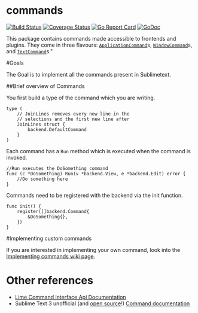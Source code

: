 # commands
[![Build Status](https://travis-ci.org/limetext/commands.svg?branch=master)](https://travis-ci.org/limetext/commands)
[![Coverage Status](https://img.shields.io/coveralls/limetext/commands.svg?branch=master)](https://coveralls.io/r/limetext/commands?branch=master)
[![Go Report Card](https://goreportcard.com/badge/github.com/limetext/commands)](https://goreportcard.com/report/github.com/limetext/commands)
[![GoDoc](https://godoc.org/github.com/limetext/commands?status.svg)](https://godoc.org/github.com/limetext/commands)

This package contains commands made accessible to frontends and plugins. They come in three flavours: [`ApplicationCommand`](https://godoc.org/github.com/limetext/backend#ApplicationCommand)s, [`WindowCommand`](https://godoc.org/github.com/limetext/backend#WindowCommand)s, and [`TextCommand`](https://godoc.org/github.com/limetext/backend#TextCommand)s."

#Goals

The Goal is to implement all the commands present in Sublimetext.

##Brief overview of Commands

You first build a type of the command which you are writing. 

    type (
        // JoinLines removes every new line in the
        // selections and the first new line after
        JoinLines struct {
            backend.DefaultCommand
        }
    )

Each command has a `Run` method which is executed when the command is invoked.

    //Run executes the DoSomething command
    func (c *DoSomething) Run(v *backend.View, e *backend.Edit) error {
        //Do something here
    }

Commands need to be registered with the backend via the init function.

    func init() {
        register([]backend.Command{
            &DoSomething{},
        })
    }

#Implementing custom commands

If you are interested in implementing your own command, look into the [Implementing commands wiki page](https://github.com/limetext/lime/wiki/Implementing-commands).


# Other references

* [Lime Command interface Api Documentation](http://godoc.org/github.com/limetext/backend#Command)
* Sublime Text 3 unofficial (and [open source](https://github.com/guillermooo/sublime-undocs/)!) [Command documentation](http://docs.sublimetext.info/en/sublime-text-3/extensibility/commands.html)